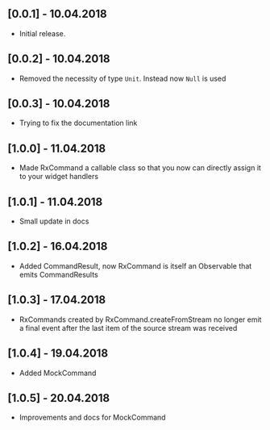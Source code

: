 ## [0.0.1] - 10.04.2018

* Initial release.

## [0.0.2] - 10.04.2018

* Removed the necessity of type `Unit`. Instead now `Null` is used

## [0.0.3] - 10.04.2018

* Trying to fix the documentation link

## [1.0.0] - 11.04.2018

* Made RxCommand a callable class so that you now can directly assign it to your widget handlers

## [1.0.1] - 11.04.2018

* Small update in docs

## [1.0.2] - 16.04.2018

* Added CommandResult, now RxCommand is itself an Observable that emits CommandResults

## [1.0.3] - 17.04.2018

* RxCommands created by RxCommand.createFromStream no longer emit a final event after the last item of the source stream was received

## [1.0.4] - 19.04.2018

* Added MockCommand 

## [1.0.5] - 20.04.2018

* Improvements and docs for MockCommand 
